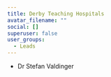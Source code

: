 ```yaml
---
title: Derby Teaching Hospitals
avatar_filename: ""
social: []
superuser: false
user_groups:
  - Leads
---
```

* Dr Stefan Valdinger